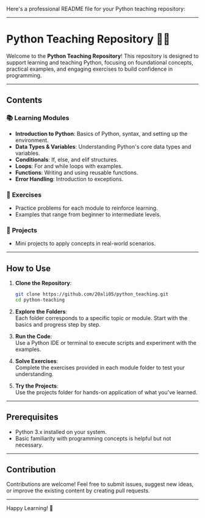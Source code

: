 Here's a professional README file for your Python teaching repository:  

---

# Python Teaching Repository 📘🐍  

Welcome to the **Python Teaching Repository**! This repository is designed to support learning and teaching Python, focusing on foundational concepts, practical examples, and engaging exercises to build confidence in programming.  

---

## Contents  

### 📚 **Learning Modules**  
- **Introduction to Python**: Basics of Python, syntax, and setting up the environment.  
- **Data Types & Variables**: Understanding Python's core data types and variables.  
- **Conditionals**: If, else, and elif structures.  
- **Loops**: For and while loops with examples.  
- **Functions**: Writing and using reusable functions.  
- **Error Handling**: Introduction to exceptions.  

### 📝 **Exercises**  
- Practice problems for each module to reinforce learning.  
- Examples that range from beginner to intermediate levels.  

### 🚀 **Projects**  
- Mini projects to apply concepts in real-world scenarios.  

---

## How to Use  

1. **Clone the Repository**:  
   ```bash  
   git clone https://github.com/20ali05/python_teaching.git  
   cd python-teaching  
   ```  

2. **Explore the Folders**:  
   Each folder corresponds to a specific topic or module. Start with the basics and progress step by step.  

3. **Run the Code**:  
   Use a Python IDE or terminal to execute scripts and experiment with the examples.  

4. **Solve Exercises**:  
   Complete the exercises provided in each module folder to test your understanding.  

5. **Try the Projects**:  
   Use the projects folder for hands-on application of what you've learned.  

---

## Prerequisites  

- Python 3.x installed on your system.  
- Basic familiarity with programming concepts is helpful but not necessary.  

---

## Contribution  

Contributions are welcome! Feel free to submit issues, suggest new ideas, or improve the existing content by creating pull requests.  

---

Happy Learning! 🎉  
